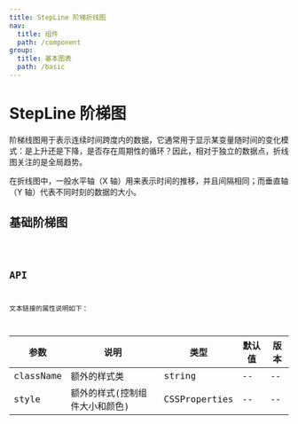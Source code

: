 ```yaml
---
title: StepLine 阶梯折线图
nav:
  title: 组件
  path: /component
group:
  title: 基本图表
  path: /basic
---
```


# StepLine 阶梯图

阶梯线图用于表示连续时间跨度内的数据，它通常用于显示某变量随时间的变化模式：是上升还是下降，是否存在周期性的循环？因此，相对于独立的数据点，折线图关注的是全局趋势。

在折线图中，一般水平轴（X 轴）用来表示时间的推移，并且间隔相同；而垂直轴（Y 轴）代表不同时刻的数据的大小。

## 基础阶梯图

<code src="./demo/simple.tsx" />

## API

文本链接的属性说明如下：

| 参数      | 说明                           | 类型          | 默认值 | 版本 |
| --------- | ------------------------------ | ------------- | ------ | ---- |
| className | 额外的样式类                   | string        | --     | --   |
| style     | 额外的样式(控制组件大小和颜色) | CSSProperties | --     | --   |
